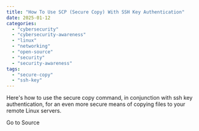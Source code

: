 ```yaml
---
title: "How To Use SCP (Secure Copy) With SSH Key Authentication"
date: 2025-01-12
categories: 
  - "cybersecurity"
  - "cybersecurity-awareness"
  - "linux"
  - "networking"
  - "open-source"
  - "security"
  - "security-awareness"
tags: 
  - "secure-copy"
  - "ssh-key"
---
```


Here's how to use the secure copy command, in conjunction with ssh key authentication, for an even more secure means of copying files to your remote Linux servers.

Go to Source
